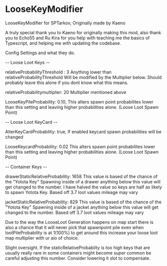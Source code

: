 # LooseKeyModifier
LooseKeyModifier for SPTarkov, Originally made by Kaeno 

A truly special thank you to Kaeno for originally making this mod, also thank you to Echo55 and Ru Kira for you help with teaching me the basics of Typescript, and helping me with updating the codebase.

Config Settings and what they do.


-- Loose Loot Keys --

relativeProbabilityThreshold : 3 Anything lower than relativeProbabilityThreshold Will be modified by the Multiplier below. Should probably leave this alone if you dont know what this means.

relativeProbabilitymultiplier: 20 Multiplier mentioned above

LooseKeyPileProbability: 0.10, This alters spawn point probabilites lower than this setting and leaving higher probabilities alone. (Loose Loot Spawn Point)


-- Loose Loot KeyCard --

AlterKeyCardProbability: true, If enabled keycard spawn probabilities will be changed

LooseKeycardProbability: 0.02 This alters spawn point probabilites lower than this setting and leaving higher probabilities alone. (Loose Loot Spawn Point)


-- Container Keys --

drawerStaticRelativeProbability: 1658 This value is based of the chance of the "Yotota Key" Spawning inside of a drawer anything below this value will get changed to the number. I have halved the value so keys are half as likely to spawn Yotota Key. Based off 3.7 loot values mileage may vary


jacketStaticRelativeProbability: 829 This value is based of the chance of the "Yotota Key" Spawning inside of a jacket anything below this value will get changed to the number. Based off 3.7 loot values mileage may vary


Due to the way the LooseLoot Generation happens on map start there is also a chance that it will never pick that spawnpoint pile even when lootPileProbability is at 1(100%) to get around this increase your loose loot map multiplier with ur aio of choice.


Slight oversight. If the staticRelativeProbabilty is too high keys that are usually really rare in some containers might become super common be careful adjusting this number. Consider lowering it slot to compensate.
